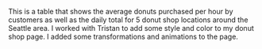 This is a table that shows the average donuts purchased per hour by customers as well as the daily total for 5 donut shop locations around the Seattle area. I worked with Tristan to add some style and color to my donut shop page. I added some transformations and animations to the page.
